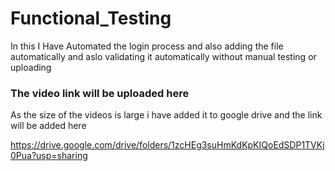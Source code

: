 # Functional_Testing

In this I Have Automated the login process and also adding the file automatically and aslo validating it automatically without manual testing or uploading 


### The video link will be uploaded here

As the size of the videos is large i have added it to google drive and the link will be added here


https://drive.google.com/drive/folders/1zcHEg3suHmKdKpKIQoEdSDP1TVKj0Pua?usp=sharing
